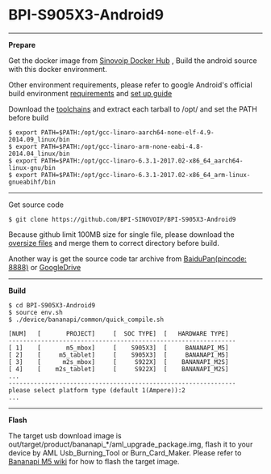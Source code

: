 # BPI-S905X3-Android9

----------

**Prepare**

Get the docker image from [Sinovoip Docker Hub](https://hub.docker.com/r/sinovoip/bpi-build-android-7/) , Build the android source with this docker environment.

Other environment requirements, please refer to google Android's official build environment [requirements](https://source.android.com/setup/build/requirements) and [set up guide](https://source.android.com/setup/build/initializing) 

Download the [toolchains](https://download.banana-pi.dev/d/3ebbfa04265d4dddb81b/?p=/Tools/toolchains/bpi-m5&mode=list) and extract each tarball to /opt/ and set the PATH before build

    $ export PATH=$PATH:/opt/gcc-linaro-aarch64-none-elf-4.9-2014.09_linux/bin
    $ export PATH=$PATH:/opt/gcc-linaro-arm-none-eabi-4.8-2014.04_linux/bin
    $ export PATH=$PATH:/opt/gcc-linaro-6.3.1-2017.02-x86_64_aarch64-linux-gnu/bin
    $ export PATH=$PATH:/opt/gcc-linaro-6.3.1-2017.02-x86_64_arm-linux-gnueabihf/bin

----------

Get source code

    $ git clone https://github.com/BPI-SINOVOIP/BPI-S905X3-Android9

Because github limit 100MB size for single file, please download the [oversize files](https://download.banana-pi.dev/d/3ebbfa04265d4dddb81b/files/?p=/Source_Code/m5/android_github_oversize_files.zip) and merge them to correct directory before build.

Another way is get the source code tar archive from [BaiduPan(pincode: 8888)](https://pan.baidu.com/s/1TmmR_075b49lPSt1Phq0ag?pwd=8888) or [GoogleDrive](https://drive.google.com/drive/folders/1RuvazYcr46HKMvNBxSqQftdyWa0tK9f7?usp=share_link)

----------

**Build**

    $ cd BPI-S905X3-Android9
    $ source env.sh
    $ ./device/bananapi/common/quick_compile.sh
    
    [NUM]   [       PROJECT]     [  SOC TYPE]  [   HARDWARE TYPE]
    ---------------------------------------------------------------
    [ 1]    [       m5_mbox]     [    S905X3]  [     BANANAPI_M5]
    [ 2]    [     m5_tablet]     [    S905X3]  [     BANANAPI_M5]
    [ 3]    [      m2s_mbox]     [     S922X]  [    BANANAPI_M2S]
    [ 4]    [    m2s_tablet]     [     S922X]  [    BANANAPI_M2S]
    ...
    ---------------------------------------------------------------
    please select platform type (default 1(Ampere)):2
    ...

----------
**Flash**

The target usb download image is out/target/product/bananapi_*/aml_upgrade_package.img, flash it to your device by AML Usb_Burning_Tool or Burn_Card_Maker. Please refer to [Bananapi M5 wiki](http://wiki.banana-pi.org/Getting_Started_with_BPI-M5) for how to flash the target image.
